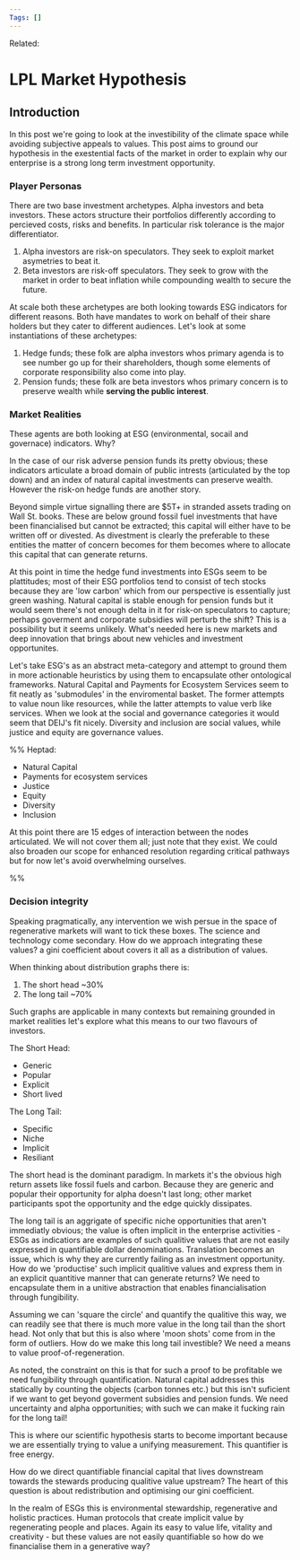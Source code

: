 ```yaml
---
Tags: []
---
```

Related: 
# LPL Market Hypothesis

## Introduction
In this post we're going to look at the investibility of the climate space while avoiding subjective appeals to values. This post aims to ground our hypothesis in the exestential facts of the market in order to explain why our enterprise is a strong long term investment opportunity. 

### Player Personas
There are two base investment archetypes. Alpha investors and beta investors. These actors structure their portfolios differently according to percieved costs, risks and benefits. In particular risk tolerance is the major differentiator. 

1) Alpha investors are risk-on speculators. They seek to exploit market asymetries to beat it.
2) Beta investors are risk-off speculators. They seek to grow with the market in order to beat inflation while compounding wealth to secure the future.

At scale both these archetypes are both looking towards ESG indicators for different reasons. Both have mandates to work on behalf of their share holders but they cater to different audiences. Let's look at some instantiations of these archetypes:

1) Hedge funds; these folk are alpha investors whos primary agenda is to see number go up for their shareholders, though some elements of corporate responsibility also come into play. 
2) Pension funds; these folk are beta investors whos primary concern is to preserve wealth while **serving the public interest**. 

### Market Realities
These agents are both looking at ESG (environmental, socail and governace) indicators. Why? 

In the case of our risk adverse pension funds its pretty obvious; these indicators articulate a broad domain of public intrests (articulated by the top down) and an index of natural capital investments can preserve wealth. However the risk-on hedge funds are another story.

Beyond simple virtue signalling there are $5T+ in stranded assets trading on Wall St. books. These are below ground fossil fuel investments that have been financialised but cannot be extracted; this capital will either have to be written off or divested. As divestment is clearly the preferable to these entities the matter of concern becomes for them becomes where to allocate this capital that can generate returns. 

At this point in time the hedge fund investments into ESGs seem to be plattitudes; most of their ESG portfolios tend to consist of tech stocks because they are 'low carbon' which from our perspective is essentially just green washing. Natural capital is stable enough for pension funds but it would seem there's not enough delta in it for risk-on speculators to capture; perhaps goverment and corporate subsidies will perturb the shift? This is a possibility but it seems unlikely. What's needed here is new markets and deep innovation that brings about new vehicles and investment opportunites.

Let's take ESG's as an abstract meta-category and attempt to ground them in more actionable heuristics by using them to encapsulate other ontological frameworks. Natural Capital and Payments for Ecosystem Services seem to fit neatly as 'submodules' in the enviromental basket. The former attempts to value noun like resources, while the latter attempts to value verb like services. When we look at the social and governance categories it would seem that DEIJ's fit nicely. Diversity and inclusion are social values, while justice and equity are governance values. 

%%
Heptad:
- Natural Capital
- Payments for ecosystem services
- Justice
- Equity
- Diversity
- Inclusion

At this point there are 15 edges of interaction between the nodes articulated. We will not cover them all; just note that they exist. We could also broaden our scope for enhanced resolution regarding critical pathways but for now let's avoid overwhelming ourselves. 

%%

### Decision integrity
Speaking pragmatically, any intervention we wish persue in the space of regenerative markets will want to tick these boxes. The science and technology come secondary. How do we approach integrating these values? a gini coefficient about covers it all as a distribution of values.

When thinking about distribution graphs there is:
1) The short head ~30%
2) The long tail ~70%

Such graphs are applicable in many contexts but remaining grounded in market realities let's explore what this means to our two flavours of investors. 

The Short Head:
- Generic
- Popular
- Explicit
- Short lived

The Long Tail:
- Specific
- Niche
- Implicit
- Resiliant

The short head is the dominant paradigm. In markets it's the obvious high return assets like fossil fuels and carbon. Because they are generic and popular their opportunity for alpha doesn't last long; other market participants spot the opportunity and the edge quickly dissipates. 

The long tail is an aggrigate of specific niche opportunities that aren't immediatly obvious; the value is often implicit in the enterprise activities - ESGs as indicatiors are examples of such qualitive values that are not easily expressed in quantifiable dollar denominations. Translation becomes an issue, which is why they are currently failing as an investment opportunity. How do we 'productise' such implicit qualitive values and express them in an explicit quantitive manner that can generate returns? We need to encapsulate them in a unitive abstraction that enables financialisation through fungibility.

Assuming we can 'square the circle' and quantify the qualitive this way, we can readily see that there is much more value in the long tail than the short head. Not only that but this is also where 'moon shots' come from in the form of outliers. How do we make this long tail investible? We need a means to value proof-of-regeneration.

As noted, the constraint on this is that for such a proof to be profitable we need fungibility through quantification. Natural capital addresses this statically by counting the objects (carbon tonnes etc.) but this isn't suficient if we want to get beyond goverment subsidies and pension funds. We need uncertainty and alpha opportunities; with such we can make it fucking rain for the long tail! 

This is where our scientific hypothesis starts to become important because we are essentially trying to value a unifying measurement. This quantifier is free energy. 





How do we direct quantifiable financial capital that lives downstream towards the stewards producing qualitive value upstream? The heart of this question is about redistribution and optimising our gini coefficient. 



In the realm of ESGs this is environmental stewardship, regenerative and holistic practices. Human protocols that create implicit value by regenerating people and places. Again its easy to value life, vitality and creativity - but these values are not easily quantifiable so how do we financialise them in a generative way? 